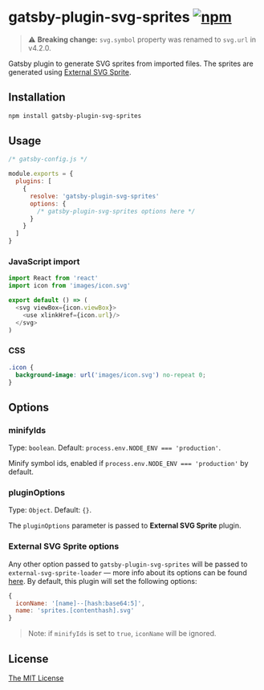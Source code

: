 # gatsby-plugin-svg-sprites [![npm][1]][2]

> ⚠️ __Breaking change:__ `svg.symbol` property was renamed to `svg.url` in
> v4.2.0.

Gatsby plugin to generate SVG sprites from imported files. The sprites are
generated using [External SVG Sprite][3].

## Installation

```sh
npm install gatsby-plugin-svg-sprites
```

## Usage

```js
/* gatsby-config.js */

module.exports = {
  plugins: [
    {
      resolve: 'gatsby-plugin-svg-sprites'
      options: {
        /* gatsby-plugin-svg-sprites options here */
      }
    }
  ]
}
```

### JavaScript import

```js
import React from 'react'
import icon from 'images/icon.svg'

export default () => (
  <svg viewBox={icon.viewBox}>
    <use xlinkHref={icon.url}/>
  </svg>
)
```

### CSS

```css
.icon {
  background-image: url('images/icon.svg') no-repeat 0;
}
```

## Options

### minifyIds

Type: `boolean`. Default: `process.env.NODE_ENV === 'production'`.

Minify symbol ids, enabled if `process.env.NODE_ENV === 'production'` by
default.

### pluginOptions

Type: `Object`. Default: `{}`.

The `pluginOptions` parameter is passed to __External SVG Sprite__ plugin.

### External SVG Sprite options

Any other option passed to `gatsby-plugin-svg-sprites` will be passed to
`external-svg-sprite-loader` — more info about its options can be found
[here][4]. By default, this plugin will set the following options:

```js
{
  iconName: '[name]--[hash:base64:5]',
  name: 'sprites.[contenthash].svg'
}
```

> Note: if `minifyIds` is set to `true`, `iconName` will be ignored.

## License

[The MIT License][license]

[1]: https://img.shields.io/npm/v/gatsby-plugin-svg-sprites
[2]: https://www.npmjs.com/package/gatsby-plugin-svg-sprites
[3]: https://github.com/bensampaio/external-svg-sprite-loader
[4]: https://github.com/bensampaio/external-svg-sprite-loader#options
[license]: ./LICENSE
